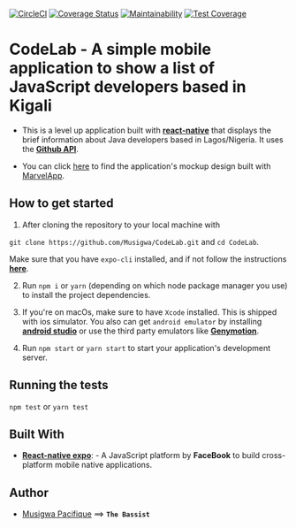 [![CircleCI](https://circleci.com/gh/Musigwa/CodeLab.svg?style=svg)](https://circleci.com/gh/Musigwa/CodeLab)
[![Coverage Status](https://coveralls.io/repos/github/Musigwa/CodeLab/badge.svg)](https://coveralls.io/github/Musigwa/CodeLab)
[![Maintainability](https://api.codeclimate.com/v1/badges/9ab1aecdc9de22ecc4e7/maintainability)](https://codeclimate.com/github/Musigwa/CodeLab/maintainability)
[![Test Coverage](https://api.codeclimate.com/v1/badges/f60e10daf55dccf15b77/test_coverage)](https://codeclimate.com/github/Musigwa/CodeLab/test_coverage)

# CodeLab - A simple mobile application to show a list of JavaScript developers based in Kigali

- This is a level up application built with **[react-native](https://facebook.github.io/react-native/)** that displays the brief information about Java developers based in Lagos/Nigeria. It uses the **[Github API](https://developer.github.com/v3/)**.

- You can click [here](https://marvelapp.com/project/4068318) to find the application's mockup design built with [MarvelApp](https://marvelapp.com/).

## How to get started

1. After cloning the repository to your local machine with

`git clone https://github.com/Musigwa/CodeLab.git` and `cd CodeLab`.

Make sure that you have `expo-cli` installed, and if not follow the instructions **[here](https://docs.expo.io/versions/latest/)**.

2. Run `npm i` or `yarn` (depending on which node package manager you use) to install the project dependencies.

3. If you're on macOs, make sure to have `Xcode` installed. This is shipped with ios simulator. You also can get `android emulator` by installing **[android studio](https://developer.android.com/studio/)** or use the third party emulators like **[Genymotion](https://www.genymotion.com/)**.

4. Run `npm start` or `yarn start` to start your application's development server.

## Running the tests

`npm test` or `yarn test`

## Built With

- **[React-native expo](https://expo.io/)**: - A JavaScript platform by **FaceBook** to build cross-platform mobile native applications.

## Author

- [Musigwa Pacifique](https://github.com/Musigwa) ==> **`The Bassist`**
